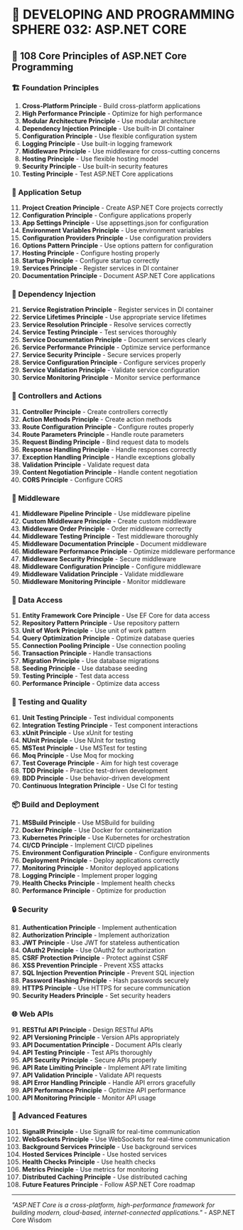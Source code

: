 # 🌟 DEVELOPING AND PROGRAMMING SPHERE 032: ASP.NET CORE

## 🔵 108 Core Principles of ASP.NET Core Programming

### 🏗️ Foundation Principles

1. **Cross-Platform Principle** - Build cross-platform applications
2. **High Performance Principle** - Optimize for high performance
3. **Modular Architecture Principle** - Use modular architecture
4. **Dependency Injection Principle** - Use built-in DI container
5. **Configuration Principle** - Use flexible configuration system
6. **Logging Principle** - Use built-in logging framework
7. **Middleware Principle** - Use middleware for cross-cutting concerns
8. **Hosting Principle** - Use flexible hosting model
9. **Security Principle** - Use built-in security features
10. **Testing Principle** - Test ASP.NET Core applications

### 🎯 Application Setup

11. **Project Creation Principle** - Create ASP.NET Core projects correctly
12. **Configuration Principle** - Configure applications properly
13. **App Settings Principle** - Use appsettings.json for configuration
14. **Environment Variables Principle** - Use environment variables
15. **Configuration Providers Principle** - Use configuration providers
16. **Options Pattern Principle** - Use options pattern for configuration
17. **Hosting Principle** - Configure hosting properly
18. **Startup Principle** - Configure startup correctly
19. **Services Principle** - Register services in DI container
20. **Documentation Principle** - Document ASP.NET Core applications

### 🧮 Dependency Injection

21. **Service Registration Principle** - Register services in DI container
22. **Service Lifetimes Principle** - Use appropriate service lifetimes
23. **Service Resolution Principle** - Resolve services correctly
24. **Service Testing Principle** - Test services thoroughly
25. **Service Documentation Principle** - Document services clearly
26. **Service Performance Principle** - Optimize service performance
27. **Service Security Principle** - Secure services properly
28. **Service Configuration Principle** - Configure services properly
29. **Service Validation Principle** - Validate service configuration
30. **Service Monitoring Principle** - Monitor service performance

### 🎨 Controllers and Actions

31. **Controller Principle** - Create controllers correctly
32. **Action Methods Principle** - Create action methods
33. **Route Configuration Principle** - Configure routes properly
34. **Route Parameters Principle** - Handle route parameters
35. **Request Binding Principle** - Bind request data to models
36. **Response Handling Principle** - Handle responses correctly
37. **Exception Handling Principle** - Handle exceptions globally
38. **Validation Principle** - Validate request data
39. **Content Negotiation Principle** - Handle content negotiation
40. **CORS Principle** - Configure CORS

### 🔧 Middleware

41. **Middleware Pipeline Principle** - Use middleware pipeline
42. **Custom Middleware Principle** - Create custom middleware
43. **Middleware Order Principle** - Order middleware correctly
44. **Middleware Testing Principle** - Test middleware thoroughly
45. **Middleware Documentation Principle** - Document middleware
46. **Middleware Performance Principle** - Optimize middleware performance
47. **Middleware Security Principle** - Secure middleware
48. **Middleware Configuration Principle** - Configure middleware
49. **Middleware Validation Principle** - Validate middleware
50. **Middleware Monitoring Principle** - Monitor middleware

### 🚀 Data Access

51. **Entity Framework Core Principle** - Use EF Core for data access
52. **Repository Pattern Principle** - Use repository pattern
53. **Unit of Work Principle** - Use unit of work pattern
54. **Query Optimization Principle** - Optimize database queries
55. **Connection Pooling Principle** - Use connection pooling
56. **Transaction Principle** - Handle transactions
57. **Migration Principle** - Use database migrations
58. **Seeding Principle** - Use database seeding
59. **Testing Principle** - Test data access
60. **Performance Principle** - Optimize data access

### 🧪 Testing and Quality

61. **Unit Testing Principle** - Test individual components
62. **Integration Testing Principle** - Test component interactions
63. **xUnit Principle** - Use xUnit for testing
64. **NUnit Principle** - Use NUnit for testing
65. **MSTest Principle** - Use MSTest for testing
66. **Moq Principle** - Use Moq for mocking
67. **Test Coverage Principle** - Aim for high test coverage
68. **TDD Principle** - Practice test-driven development
69. **BDD Principle** - Use behavior-driven development
70. **Continuous Integration Principle** - Use CI for testing

### 📦 Build and Deployment

71. **MSBuild Principle** - Use MSBuild for building
72. **Docker Principle** - Use Docker for containerization
73. **Kubernetes Principle** - Use Kubernetes for orchestration
74. **CI/CD Principle** - Implement CI/CD pipelines
75. **Environment Configuration Principle** - Configure environments
76. **Deployment Principle** - Deploy applications correctly
77. **Monitoring Principle** - Monitor deployed applications
78. **Logging Principle** - Implement proper logging
79. **Health Checks Principle** - Implement health checks
80. **Performance Principle** - Optimize for production

### 🔒 Security

81. **Authentication Principle** - Implement authentication
82. **Authorization Principle** - Implement authorization
83. **JWT Principle** - Use JWT for stateless authentication
84. **OAuth2 Principle** - Use OAuth2 for authorization
85. **CSRF Protection Principle** - Protect against CSRF
86. **XSS Prevention Principle** - Prevent XSS attacks
87. **SQL Injection Prevention Principle** - Prevent SQL injection
88. **Password Hashing Principle** - Hash passwords securely
89. **HTTPS Principle** - Use HTTPS for secure communication
90. **Security Headers Principle** - Set security headers

### 🌐 Web APIs

91. **RESTful API Principle** - Design RESTful APIs
92. **API Versioning Principle** - Version APIs appropriately
93. **API Documentation Principle** - Document APIs clearly
94. **API Testing Principle** - Test APIs thoroughly
95. **API Security Principle** - Secure APIs properly
96. **API Rate Limiting Principle** - Implement API rate limiting
97. **API Validation Principle** - Validate API requests
98. **API Error Handling Principle** - Handle API errors gracefully
99. **API Performance Principle** - Optimize API performance
100. **API Monitoring Principle** - Monitor API usage

### 🚀 Advanced Features

101. **SignalR Principle** - Use SignalR for real-time communication
102. **WebSockets Principle** - Use WebSockets for real-time communication
103. **Background Services Principle** - Use background services
104. **Hosted Services Principle** - Use hosted services
105. **Health Checks Principle** - Use health checks
106. **Metrics Principle** - Use metrics for monitoring
107. **Distributed Caching Principle** - Use distributed caching
108. **Future Features Principle** - Follow ASP.NET Core roadmap

---

*"ASP.NET Core is a cross-platform, high-performance framework for building modern, cloud-based, internet-connected applications."* - ASP.NET Core Wisdom



